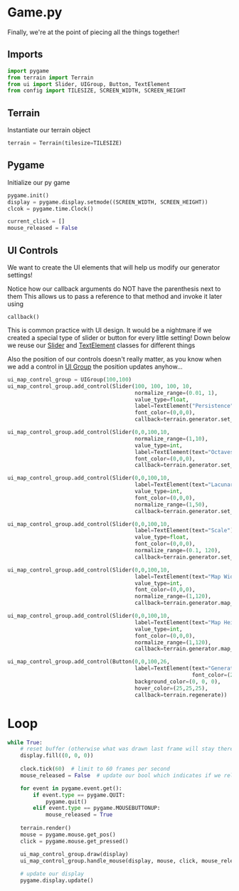 # Game.py

Finally, we're at the point of piecing all the things together!

## Imports
```python
import pygame
from terrain import Terrain
from ui import Slider, UIGroup, Button, TextElement
from config import TILESIZE, SCREEN_WIDTH, SCREEN_HEIGHT
```

## Terrain
Instantiate our terrain object

```python
terrain = Terrain(tilesize=TILESIZE)
```

## Pygame
Initialize our py game
```python
pygame.init()
display = pygame.display.setmode((SCREEN_WIDTH, SCREEN_HEIGHT))
clcok = pygame.time.Clock()

current_click = []
mouse_released = False
```

## UI Controls
We want to create the UI elements that will help us modify our generator settings!

Notice how our callback arguments do NOT have the parenthesis next to them
This allows us to pass a reference to that method and invoke it later using

```callback()```

This is common practice with UI design. It would be a nightmare if we created a special 
type of slider or button for every little setting! Down below we reuse our [Slider](slider.md) and [TextElement](text_element.md) classes for
different things

Also the position of our controls doesn't really matter, as you know when we add
a control in [UI Group](ui_group.md) the position updates anyhow...
```python
ui_map_control_group = UIGroup(100,100)
ui_map_control_group.add_control(Slider(100, 100, 100, 10,
                                        normalize_range=(0.01, 1),
                                        value_type=float,
                                        label=TextElement("Persistence"),
                                        font_color=(0,0,0),
                                        callback=terrain.generator.set_persistence))

ui_map_control_group.add_control(Slider(0,0,100,10,
                                        normalize_range=(1,10),
                                        value_type=int,
                                        label=TextElement(text="Octaves"),
                                        font_color=(0,0,0),
                                        callback=terrain.generator.set_octaves))

ui_map_control_group.add_control(Slider(0,0,100,10,
                                        label=TextElement(text="Lacunarity"),
                                        value_type=int,
                                        font_color=(0,0,0),
                                        normalize_range=(1,50),
                                        callback=terrain.generator.set_lacunarity))

ui_map_control_group.add_control(Slider(0,0,100,10,
                                        label=TextElement(text="Scale"),
                                        value_type=float,
                                        font_color=(0,0,0),
                                        normalize_range=(0.1, 120),
                                        callback=terrain.generator.set_scale))

ui_map_control_group.add_control(Slider(0,0,100,10,
                                        label=TextElement(text="Map Width"),
                                        value_type=int,
                                        font_color=(0,0,0),
                                        normalize_range=(1,120),
                                        callback=terrain.generator.map_width))

ui_map_control_group.add_control(Slider(0,0,100,10,
                                        label=TextElement(text="Map Height"),
                                        value_type=int,
                                        font_color=(0,0,0),
                                        normalize_range=(1,120),
                                        callback=terrain.generator.map_height))

ui_map_control_group.add_control(Button(0,0,100,26,
                                        label=TextElement(text="Generate",
                                                          font_color=(255, 255, 255)),
                                        background_color=(0, 0, 0),
                                        hover_color=(25,25,25),
                                        callback=terrain.regenerate))
```

# Loop

```python
while True:
    # reset buffer (otherwise what was drawn last frame will stay there)
    display.fill((0, 0, 0))
    
    clock.tick(60)  # limit to 60 frames per second
    mouse_released = False  # update our bool which indicates if we released mouse

    for event in pygame.event.get():
        if event.type == pygame.QUIT:
            pygame.quit()
        elif event.type == pygame.MOUSEBUTTONUP:
            mouse_released = True
    
    terrain.render()
    mouse = pygame.mouse.get_pos()
    click = pygame.mouse.get_pressed()

    ui_map_control_group.draw(display)
    ui_map_control_group.handle_mouse(display, mouse, click, mouse_released)
    
    # update our display
    pygame.display.update()
```